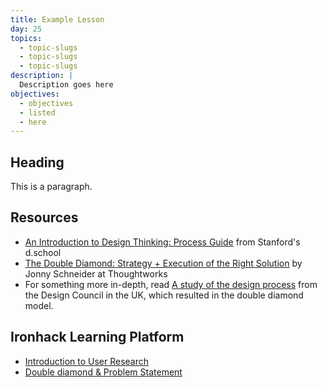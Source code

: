 ```yaml
---
title: Example Lesson
day: 25
topics:
  - topic-slugs
  - topic-slugs
  - topic-slugs
description: |
  Description goes here
objectives:
  - objectives
  - listed
  - here
---
```


Heading
-------

This is a paragraph.


Resources
---------

- [An Introduction to Design Thinking: Process Guide](https://dschool-old.stanford.edu/sandbox/groups/designresources/wiki/36873/attachments/74b3d/ModeGuideBOOTCAMP2010L.pdf) from Stanford's d.school
- [The Double Diamond: Strategy + Execution of the Right Solution](https://www.thoughtworks.com/insights/blog/double-diamond) by Jonny Schneider at Thoughtworks
- For something more in-depth, read [A study of the design process](https://www.designcouncil.org.uk/sites/default/files/asset/document/ElevenLessons_Design_Council%20(2).pdf) from the Design Council in the UK, which resulted in the double diamond model.


Ironhack Learning Platform
--------------------------

- [Introduction to User Research](http://learn.ironhack.com/#/learning_unit/7010)
- [Double diamond & Problem Statement](http://learn.ironhack.com/#/learning_unit/7025)
